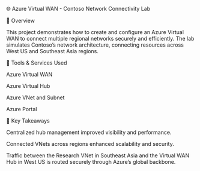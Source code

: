 🌐 Azure Virtual WAN - Contoso Network Connectivity Lab

📘 Overview

This project demonstrates how to create and configure an Azure Virtual WAN to connect multiple regional networks securely and efficiently. The lab simulates Contoso’s network architecture, connecting resources across West US and Southeast Asia regions.


🧰 Tools & Services Used

Azure Virtual WAN

Azure Virtual Hub

Azure VNet and Subnet

Azure Portal

📄 Key Takeaways

Centralized hub management improved visibility and performance.

Connected VNets across regions enhanced scalability and security.

Traffic between the Research VNet in Southeast Asia and the Virtual WAN Hub in West US is routed securely through Azure’s global backbone.

